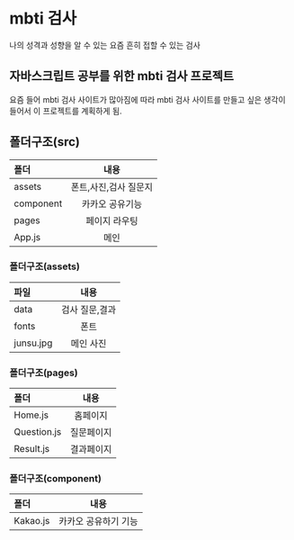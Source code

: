 # mbti 검사
나의 성격과 성향을 알 수 있는 요즘 흔히 접할 수 있는 검사
## 자바스크립트 공부를 위한 mbti 검사 프로젝트
요즘 들어 mbti 검사 사이트가 많아짐에 따라 mbti 검사 사이트를 만들고 싶은 생각이 들어서 이 프로젝트를 계획하게 됨.

## 폴더구조(src)
|폴더 |내용|
|:---|:---:|
|assets| 폰트,사진,검사 질문지|
|component| 카카오 공유기능|
|pages| 페이지 라우팅|
|App.js| 메인|

### 폴더구조(assets)
|파일 |내용|
|:---|:---:|
|data| 검사 질문,결과|
|fonts| 폰트|
|junsu.jpg| 메인 사진|

### 폴더구조(pages)
|폴더 |내용|
|:---|:---:|
|Home.js| 홈페이지|
|Question.js| 질문페이지|
|Result.js| 결과페이지|

### 폴더구조(component)
|폴더 |내용|
|:---|:---:|
|Kakao.js| 카카오 공유하기 기능|


